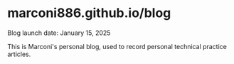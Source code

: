 # marconi886.github.io/blog

Blog launch date: January 15, 2025

This is Marconi's personal blog, used to record personal technical practice articles.
